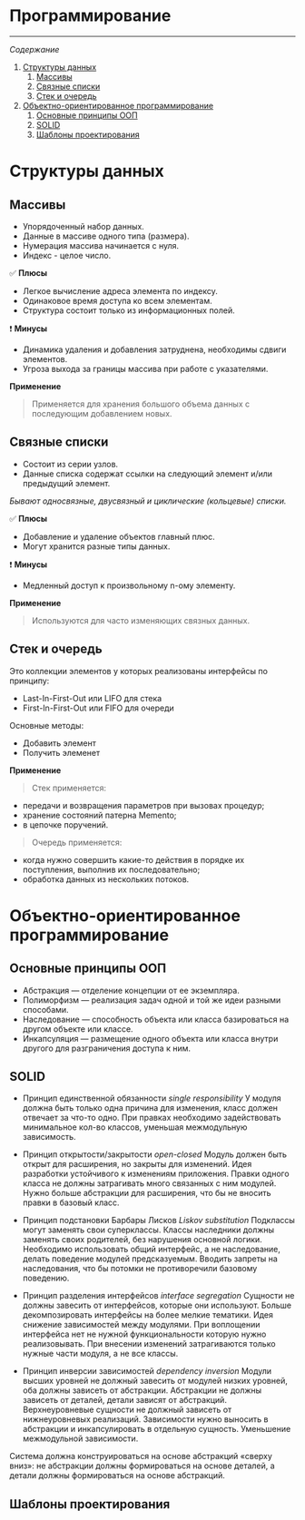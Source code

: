 # **Программирование**
___

*Содержание*

1. [Структуры данных](#структуры-данных)
	1. [Массивы](#массивы)
	0. [Связные списки](#связные-списки)
	0. [Стек и очередь](#стек-и-очередь)
0. [Объектно-ориентированное программирование](#объектно-ориентированное-программирование)
	1. [Основные принципы ООП](#основные-принципы-ООП)
	0. [SOLID](#solid)
	0. [Шаблоны проектирования](#шаблоны-проектирования)

# Структуры данных

## **Массивы**

* Упорядоченный набор данных. 
* Данные в массиве одного типа (размера).
* Нумерация массива начинается с нуля.
* Индекс - целое число.

✅ **Плюсы**
 * Легкое вычисление адреса элемента по индексу.
 * Одинаковое время доступа ко всем элементам.
 * Структура состоит только из информационных полей.

❗ **Минусы**
* Динамика удаления и добавления затруднена, необходимы сдвиги элементов.
* Угроза выхода за границы массива при работе с указателями.

**Применение**

> Применяется для хранения большого объема данных с последующим добавлением новых.

## **Связные списки**

* Состоит из серии узлов.	
* Данные списка содержат ссылки на следующий элемент и/или предыдущий элемент.

*Бывают односвязные, двусвязный и циклические (кольцевые) списки.*

✅ **Плюсы**

* Добавление и удаление объектов главный плюс.
* Могут хранится разные типы данных. 

❗ **Минусы**

* Медленный доступ к произвольному n-ому элементу.

**Применение**

> Используются для часто изменяющих связных данных.

## **Стек и очередь**

Это коллекции элементов у которых реализованы интерфейсы по принципу:
* Last-In-First-Out или LIFO для стека
* First-In-First-Out или FIFO для очереди

Основные методы:

* Добавить элемент
* Получить элеменет

**Применение**

> Стек применяется:
* передачи и возвращения параметров при вызовах процедур;
* хранение состояний патерна Memento;
* в цепочке поручений.

> Очередь применяется:
* когда нужно совершить какие-то действия в порядке их поступления, выполнив их последовательно;
* обработка данных из нескольких потоков.

# Объектно-ориентированное программирование

## Основные принципы ООП

* Абстракция — отделение концепции от ее экземпляра.
* Полиморфизм — реализация задач одной и той же идеи разными способами.
* Наследование — способность объекта или класса базироваться на другом объекте или классе.
* Инкапсуляция — размещение одного объекта или класса внутри другого для разграничения доступа к ним.

## SOLID

* Принцип единственной обязанности *single responsibility*
У модуля должна быть только одна причина для изменения, класс должен отвечает за что-то одно. 
При правках необходимо задействовать минимальное кол-во классов, уменьшая межмодульную зависимость. 

* Принцип открытости/закрытости *open-closed*
Модуль должен быть открыт для расширения, но закрыты для изменений. 
Идея разработки устойчивого к изменениям приложения.
Правки одного класса не должны затрагивать много связанных с ним модулей. 
Нужно больше абстракции для расширения, что бы не вносить правки в базовый класс.


* Принцип подстановки Барбары Лисков *Liskov substitution*
Подклассы могут заменять свои суперклассы.
Классы наследники должны заменять своих родителей, без нарушения основной логики.
Необходимо использовать общий интерфейс, а не наследование, делать поведение модулей предсказуемым.
Вводить запреты на наследования, что бы потомки не противоречили базовому поведению. 

* Принцип разделения интерфейсов *interface segregation*
Сущности не должны завесить от интерфейсов, которые они используют.
Больше декомпозировать интерфейсы на более мелкие тематики.
Идея снижение зависимостей между модулями.
При воплощении интерфейса нет не нужной функциональности которую нужно реализовывать.
При внесении изменений затрагиваются только нужные части модуля, а не все классы.

* Принцип инверсии зависимостей *dependency inversion*
Модули высших уровней не должный завесить от модулей низких уровней, оба должны зависеть от абстракции.
Абстракции не должны зависеть от деталей, детали зависят от абстракций.
Верхнеуровневые сущности не должный зависеть от нижнеуровневых реализаций.
Зависимости нужно выносить в абстракции и инкапсулировать в отдельную сущность. 
Уменьшение межмодульной зависимости.

Система должна конструироваться на основе абстракций «сверху вниз»: не абстракции должны формироваться на основе деталей, а детали должны формироваться на основе абстракций.

## Шаблоны проектирования
